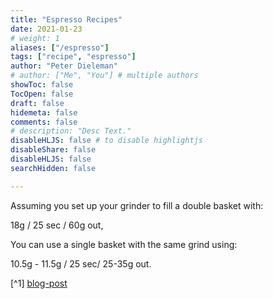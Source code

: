```yaml
---
title: "Espresso Recipes"
date: 2021-01-23
# weight: 1
aliases: ["/espresso"]
tags: ["recipe", "espresso"]
author: "Peter Dieleman"
# author: ["Me", "You"] # multiple authors
showToc: false  
TocOpen: false
draft: false
hidemeta: false
comments: false
# description: "Desc Text."
disableHLJS: false # to disable highlightjs
disableShare: false
disableHLJS: false
searchHidden: false

---
```


Assuming you set up your grinder to fill a double basket with:

18g / 25 sec / 60g out,

You can use a single basket with the same grind using:

10.5g - 11.5g / 25 sec/ 25-35g out.

[^1] [blog-post](https://www.home-barista.com/espresso-machines/single-basket-size-too-big-for-8g-espresso-dose-t28758.html)